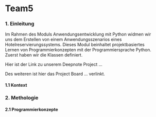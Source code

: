 # Team5

### 1. Einleitung
Im Rahmen des Moduls Anwendungsentwicklung mit Python widmen wir uns dem Erstellen von einem Anwendungsszenarios eines Hotelreservierungssystems.
Dieses Modul beinhaltet projektbasiertes Lernen von Programmierkonzepten mit der Programmiersprache Python.
Zuerst haben wir die Klassen definiert.

Hier ist der Link zu unserem Deepnote Project ...

Des weiteren ist hier das Project Board ... verlinkt.

#### 1.1 Kontext

### 2. Methologie
#### 2.1 Programmierkonzepte


